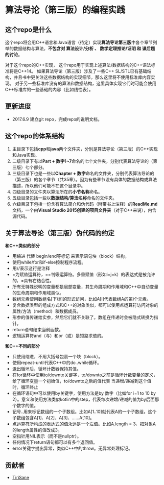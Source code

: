 算法导论（第三版）的编程实践
===================

这个repo是什么
----------------

这个repo将会用C++语言和Java语言（待定）实现**算法导论第三版**中各个章节列举的数据结构与算法，**不包含对 算法设计/分析 、 数学定理推论/证明 和 课后题 的讨论**。

对于这个repo的C++实现，
这个repo用于实现上述算法/数据结构的C++语法标准将是C++14。
如果算法导论（第三版）涉及了一些C++ SL/STL已有基础结构，并且书中更关注这些数据结构的实现细节，那么这里将不使用标准库内容实现。
对于另一些标准库没有的算法和数据结构，这里具体实现它们时可能会使用C++标准库的一些基础的内容（比如线性表）。

更新进度
--------

- 2017.6.9 建立git repo，完成repo的说明文档。

这个repo的体系结构
---------------------

1. 主目录下包括**cpp**和**java**两个文件夹，分别是算法导论（第三版）的C++实现和Java实现。
2. 二级目录下有以**Part  + 数字1~7**命名的七个文件夹，分别代表算法导论的（第三版）七个部分。
3. 三级目录下也是一些以**Chapter + 数字**命名的文件夹，分别代表算法导论的（第三版）的各个章节（共35章）。因为有些章节没有具体的数据结构或算法描述，所以他们可能不在这个目录中。
4. 四级目录的文件夹以算法所在的**小节名称**命名。
5. 五级目录包括一些以**数据结构/算法名称**命名的文件夹。
6. 六级目录下包括一份含有算法简介和伪代码（附带书上注释）的**ReadMe.md**文档，一个由**Visual Studio 2015创建的项目文件夹**（对于C++来说），内含源代码。

关于算法导论（第三版）伪代码的约定
---------------------------------------

**和C++类似的部分**

- 用缩进 代替 begin/end等标记 来表示语句块（block）结构。
- 使用while/for和if-else控制程序流程。
- 用//表示这行是注释
- =为赋值运算符，==判等运算符。多重赋值（形如i=j=k）的表达式是被允许的，=具有右结合性。
- 所有无特殊说明的变量都是局部变量，其生命周期和作用域和C++中自动变量的生命周期和作用域类似。
- 数组元素使用数组名[下标]的形式访问，比如A[i]代表数组A的第i个元素。
- 复合数据类型的组成方式和C++的对象类似，都可以使用点运算符访问对象的属性/方法（method）和数据成员。
- 形参的值传递给实参，然后它们就不关联了。数组在传递时会被隐式转换为指针。
- return语句结束当前函数。
- 逻辑运算符and（与）和or（或）是短路求值的。

**和C++不同的部分**

- 只使用缩进，不用大括号包裹一个块（block）。
- 使用repeat-until代表C++中的do..while循环。
- 退出循环后，循环计数器保持其值。
- 在for循环中使用to/downto关键字，to/downto之前是循环计数变量的定义，给了循环变量一个初始值，to/downto之后的值代表 当递增/递减到这个值时，循环终止
- 在循环语句中可以使用by关键字，使用方法是by 数字（比如for i=1 to 10 by 2）。意义和使用方法类似kotlin中的step，代表每次递增/递减的值为by后面那个数字的值。
- 记号..用来标记数组的一个子数组。比如A[1..10]就代表A的一个子数组，这个子数组包含A[1]、A[2]、A[3]、......A[10]。
- 点运算符所构成的表达式的值永远是一个左值。比如A.length = 3，把对象A的length属性的值改成3。
- 空指针用NIL表示（而不是nullptr）。
- 任何情况下return语句都可以有多个返回值。
- error关键字抛出异常，类似C++中的throw。无异常处理标记。

贡献者
-------
- [TiriSane](https://github.com/TiriSane)
